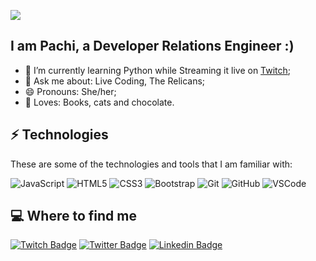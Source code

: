 ![](https://media.giphy.com/media/LAKj8u8DlhXG/giphy.gif)
## I am Pachi, a Developer Relations Engineer :)


- 🌱 I’m currently learning Python while Streaming it live on [Twitch](https://twitch.tv/pachicodes);
- 💬 Ask me about: Live Coding, The Relicans;
- 😄 Pronouns: She/her;
- 🖤 Loves: Books, cats and chocolate.


## ⚡ Technologies

These are some of the technologies and tools that I am familiar with:

![JavaScript](https://img.shields.io/badge/-JavaScript-black?logo=javascript)
![HTML5](https://img.shields.io/badge/-HTML5-E34F26?logo=html5&logoColor=white)
![CSS3](https://img.shields.io/badge/-CSS3-1572B6?logo=css3)
![Bootstrap](https://img.shields.io/badge/-Bootstrap-563D7C?logo=bootstrap)
![Git](https://img.shields.io/badge/-Git-black?logo=git)
![GitHub](https://img.shields.io/badge/-GitHub-181717?logo=github)
![VSCode](https://img.shields.io/badge/-VSCode-007ACC?logo=visual-studio-code&logoColor=white)


## 💻 Where to find me
[![Twitch Badge](https://img.shields.io/badge/-twitch-%239146FF?style=for-the-badge&logo=twitch&logoColor=white)](https://www.twitch.tv/pachicodes)
[![Twitter Badge](https://img.shields.io/badge/-twitter-%231DA1F2?style=for-the-badge&logo=twitter&logoColor=white)](https://twitter.com/pachicodes)
[![Linkedin Badge](https://img.shields.io/badge/-linkedin-%230077B5?style=for-the-badge&logo=linkedin&logoColor=white)](https://www.linkedin.com/in/pachicodes)
